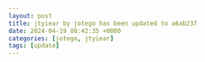 ```yaml
---
layout: post
title: jtyiear by jotego has been updated to a6ab237
date: 2024-04-19 08:42:35 +0000
categories: [jotego, jtyiear]
tags: [update]
---
```


